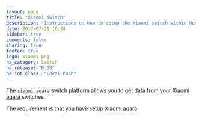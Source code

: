```yaml
---
layout: page
title: "Xiaomi Switch"
description: "Instructions on how to setup the Xiaomi switch within Home Assistant."
date: 2017-07-21 16:34
sidebar: true
comments: false
sharing: true
footer: true
logo: xiaomi.png
ha_category: Switch
ha_release: "0.50"
ha_iot_class: "Local Push"
---
```



The `xiaomi aqara` switch platform allows you to get data from your [Xiaomi aqara](http://www.mi.com/en/) switches.

The requirement is that you have setup [Xiaomi aqara](/components/xiaomi_aqara/).

